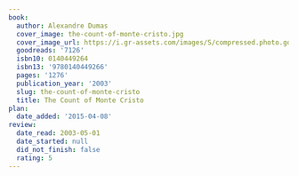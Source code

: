 ```yaml
---
book:
  author: Alexandre Dumas
  cover_image: the-count-of-monte-cristo.jpg
  cover_image_url: https://i.gr-assets.com/images/S/compressed.photo.goodreads.com/books/1309203605l/7126._SX98_.jpg
  goodreads: '7126'
  isbn10: 0140449264
  isbn13: '9780140449266'
  pages: '1276'
  publication_year: '2003'
  slug: the-count-of-monte-cristo
  title: The Count of Monte Cristo
plan:
  date_added: '2015-04-08'
review:
  date_read: 2003-05-01
  date_started: null
  did_not_finish: false
  rating: 5
---
```

